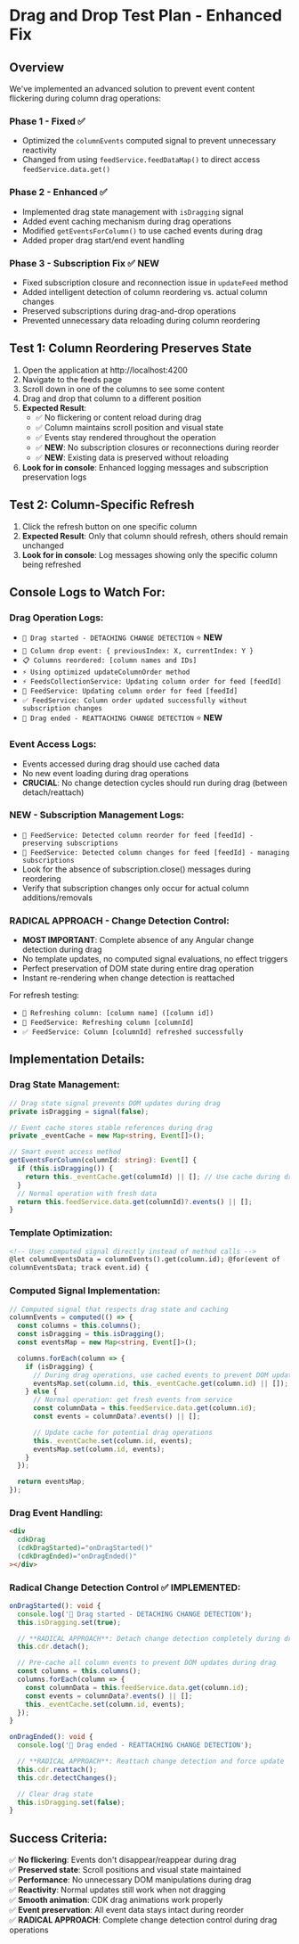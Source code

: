 # Drag and Drop Test Plan - Enhanced Fix

## Overview

We've implemented an advanced solution to prevent event content flickering during column drag operations:

### **Phase 1 - Fixed** ✅

- Optimized the `columnEvents` computed signal to prevent unnecessary reactivity
- Changed from using `feedService.feedDataMap()` to direct access `feedService.data.get()`

### **Phase 2 - Enhanced** ✅

- Implemented drag state management with `isDragging` signal
- Added event caching mechanism during drag operations
- Modified `getEventsForColumn()` to use cached events during drag
- Added proper drag start/end event handling

### **Phase 3 - Subscription Fix** ✅ **NEW**

- Fixed subscription closure and reconnection issue in `updateFeed` method
- Added intelligent detection of column reordering vs. actual column changes
- Preserved subscriptions during drag-and-drop operations
- Prevented unnecessary data reloading during column reordering

## Test 1: Column Reordering Preserves State

1. Open the application at http://localhost:4200
2. Navigate to the feeds page
3. Scroll down in one of the columns to see some content
4. Drag and drop that column to a different position
5. **Expected Result**:
   - ✅ No flickering or content reload during drag
   - ✅ Column maintains scroll position and visual state
   - ✅ Events stay rendered throughout the operation
   - ✅ **NEW**: No subscription closures or reconnections during reorder
   - ✅ **NEW**: Existing data is preserved without reloading
6. **Look for in console**: Enhanced logging messages and subscription preservation logs

## Test 2: Column-Specific Refresh

1. Click the refresh button on one specific column
2. **Expected Result**: Only that column should refresh, others should remain unchanged
3. **Look for in console**: Log messages showing only the specific column being refreshed

## Console Logs to Watch For:

### Drag Operation Logs:

- `🚀 Drag started - DETACHING CHANGE DETECTION` ⭐ **NEW**
- `🔄 Column drop event: { previousIndex: X, currentIndex: Y }`
- `📋 Columns reordered: [column names and IDs]`
- `⚡ Using optimized updateColumnOrder method`
- `⚡ FeedsCollectionService: Updating column order for feed [feedId]`
- `🔄 FeedService: Updating column order for feed [feedId]`
- `✅ FeedService: Column order updated successfully without subscription changes`
- `🏁 Drag ended - REATTACHING CHANGE DETECTION` ⭐ **NEW**

### Event Access Logs:

- Events accessed during drag should use cached data
- No new event loading during drag operations
- **CRUCIAL**: No change detection cycles should run during drag (between detach/reattach)

### **NEW** - Subscription Management Logs:

- `🔄 FeedService: Detected column reorder for feed [feedId] - preserving subscriptions`
- `🔄 FeedService: Detected column changes for feed [feedId] - managing subscriptions`
- Look for the absence of subscription.close() messages during reordering
- Verify that subscription changes only occur for actual column additions/removals

### **RADICAL APPROACH** - Change Detection Control:

- **MOST IMPORTANT**: Complete absence of any Angular change detection during drag
- No template updates, no computed signal evaluations, no effect triggers
- Perfect preservation of DOM state during entire drag operation
- Instant re-rendering when change detection is reattached

For refresh testing:

- `🔄 Refreshing column: [column name] ([column id])`
- `🔄 FeedService: Refreshing column [columnId]`
- `✅ FeedService: Column [columnId] refreshed successfully`

## Implementation Details:

### **Drag State Management**:

```typescript
// Drag state signal prevents DOM updates during drag
private isDragging = signal(false);

// Event cache stores stable references during drag
private _eventCache = new Map<string, Event[]>();

// Smart event access method
getEventsForColumn(columnId: string): Event[] {
  if (this.isDragging()) {
    return this._eventCache.get(columnId) || []; // Use cache during drag
  }
  // Normal operation with fresh data
  return this.feedService.data.get(columnId)?.events() || [];
}
```

### **Template Optimization**:

```html
<!-- Uses computed signal directly instead of method calls -->
@let columnEventsData = columnEvents().get(column.id); @for(event of
columnEventsData; track event.id) {
```

### **Computed Signal Implementation**:

```typescript
// Computed signal that respects drag state and caching
columnEvents = computed(() => {
  const columns = this.columns();
  const isDragging = this.isDragging();
  const eventsMap = new Map<string, Event[]>();

  columns.forEach(column => {
    if (isDragging) {
      // During drag operations, use cached events to prevent DOM updates
      eventsMap.set(column.id, this._eventCache.get(column.id) || []);
    } else {
      // Normal operation: get fresh events from service
      const columnData = this.feedService.data.get(column.id);
      const events = columnData?.events() || [];

      // Update cache for potential drag operations
      this._eventCache.set(column.id, events);
      eventsMap.set(column.id, events);
    }
  });

  return eventsMap;
});
```

### **Drag Event Handling**:

```html
<div
  cdkDrag
  (cdkDragStarted)="onDragStarted()"
  (cdkDragEnded)="onDragEnded()"
></div>
```

### **Radical Change Detection Control** ✅ **IMPLEMENTED**:

```typescript
onDragStarted(): void {
  console.log('🚀 Drag started - DETACHING CHANGE DETECTION');
  this.isDragging.set(true);

  // **RADICAL APPROACH**: Detach change detection completely during drag
  this.cdr.detach();

  // Pre-cache all column events to prevent DOM updates during drag
  const columns = this.columns();
  columns.forEach(column => {
    const columnData = this.feedService.data.get(column.id);
    const events = columnData?.events() || [];
    this._eventCache.set(column.id, events);
  });
}

onDragEnded(): void {
  console.log('🏁 Drag ended - REATTACHING CHANGE DETECTION');

  // **RADICAL APPROACH**: Reattach change detection and force update
  this.cdr.reattach();
  this.cdr.detectChanges();

  // Clear drag state
  this.isDragging.set(false);
}
```

## Success Criteria:

✅ **No flickering**: Events don't disappear/reappear during drag  
✅ **Preserved state**: Scroll positions and visual state maintained  
✅ **Performance**: No unnecessary DOM manipulations during drag  
✅ **Reactivity**: Normal updates still work when not dragging  
✅ **Smooth animation**: CDK drag animations work properly  
✅ **Event preservation**: All event data stays intact during reorder  
✅ **RADICAL APPROACH**: Complete change detection control during drag operations
